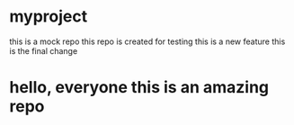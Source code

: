 # myproject
this is a mock repo
this repo is created for testing 
this is a new feature
this is the final change 
<h1>hello, everyone this is an amazing repo</h1>
